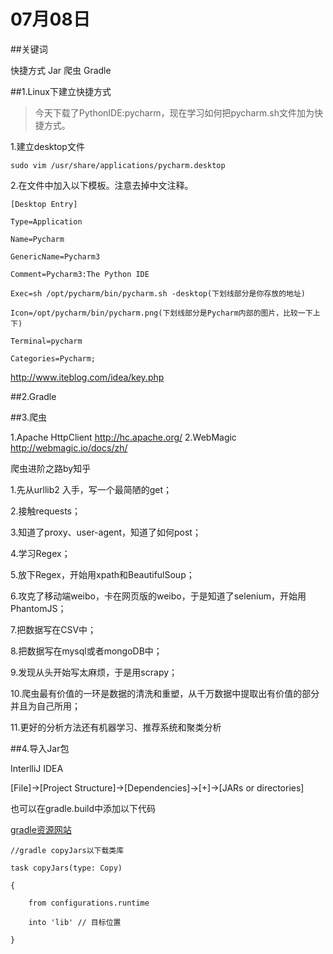 # 07月08日

##关键词

快捷方式 Jar 爬虫 Gradle

##1.Linux下建立快捷方式

>今天下载了PythonIDE:pycharm，现在学习如何把pycharm.sh文件加为快捷方式。

1.建立desktop文件

`sudo vim /usr/share/applications/pycharm.desktop`

2.在文件中加入以下模板。注意去掉中文注释。

`[Desktop Entry]`

`Type=Application`

`Name=Pycharm`

`GenericName=Pycharm3`

`Comment=Pycharm3:The Python IDE`

`Exec=sh /opt/pycharm/bin/pycharm.sh -desktop(下划线部分是你存放的地址)`

`Icon=/opt/pycharm/bin/pycharm.png(下划线部分是Pycharm内部的图片，比较一下上下) `

`Terminal=pycharm`

`Categories=Pycharm;`

http://www.iteblog.com/idea/key.php

##2.Gradle

##3.爬虫

1.Apache HttpClient <http://hc.apache.org/>
2.WebMagic <http://webmagic.io/docs/zh/>

爬虫进阶之路by知乎

1.先从urllib2 入手，写一个最简陋的get；

2.接触requests；

3.知道了proxy、user-agent，知道了如何post；

4.学习Regex；

5.放下Regex，开始用xpath和BeautifulSoup；

6.攻克了移动端weibo，卡在网页版的weibo，于是知道了selenium，开始用PhantomJS；

7.把数据写在CSV中；

8.把数据写在mysql或者mongoDB中；

9.发现从头开始写太麻烦，于是用scrapy；

10.爬虫最有价值的一环是数据的清洗和重塑，从千万数据中提取出有价值的部分并且为自己所用；

11.更好的分析方法还有机器学习、推荐系统和聚类分析


##4.导入Jar包

InterlliJ IDEA

[File]->[Project Structure]->[Dependencies]->[+]->[JARs or directories]

也可以在gradle.build中添加以下代码

[gradle资源网站](http://mvnrepository.com/)

`//gradle copyJars以下载类库`

`task copyJars(type: Copy) `

`{`

`    from configurations.runtime`

`    into 'lib' // 目标位置`

`}`
